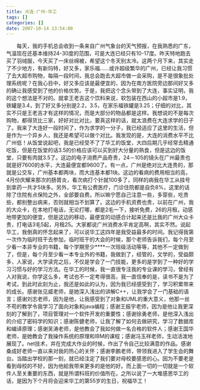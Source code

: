 ```yaml
---
title: 大连·广州·华工
tags: []
categories: []
date: 2007-10-14 13:54:00 
---
```



&emsp;&emsp;每天，我的手机总会收到一条来自广州气象台的天气预报，在我熟悉的广东，气温现在还基本维持24-30度的范围，可是大连已经只有10-17度。昨天特地跑去买了羽绒服，今天买了一床丝绵被，希望这个冬天别太冷。这两个月下来，其实走了不少地方，有新玛特，好又多，家乐福......或许超级繁华的广州，已经让我习惯了去大超市购物，每隔一段时间，我总会跑去大超市做一会采购，是不是很象批处理系统呢？在我心目中，好又多应该是最便宜的，因为在南方医院旁边那间好又多的确让我感受到了他的价格优势。于是，我把这个念头带到了大连，事实证明，我的这个想法是不对的。就拿王老吉这个饮料来说，软包装在西山的小超市是1.9，铁罐是3.4，到了好又多分别是2.2，3.5，在家乐福铁罐是3.25；仔细的对比，其实不只是王老吉才有这样的情况，而是大部分的物品都是这样。我想说的不是每次购物，都得货比三家，好好对比对比，要真这样的话，就太浪费在大连求学的日子了。我来了大连好一段时间了，作为求学的一分子，我已经适应了这里的生活，但是作为一个异乡人，我还是希望可以做个对比。我发现的是，大连的消费水平不比广州低！从饭堂说起吧，我是已经受不了了华工的饭堂，大四后期几乎经常去精通吃饭，但是在饭堂的话3.5的价格应该可以买到好大分量的熟食，但是这边的饭堂，只要有肉就3.5了。这边的电子消费产品奇贵，24－105的镜头在广州最贵也就是好7600的水平，大连最便宜都9600了。有一点，广州是绝对比大连贵的，那就是公交车，广州基本都两块，而大连基本都1块。这边的看病的费用相当的高，4月份庆耀来那次的肠胃炎，看次病打个针就100多了，同样的病我在华工从挂号到拿药一共才5块多。另外，华工有公费医疗，门诊住院都是自负8%，这里的话除了住院有点保险之外，全部要自费。所以嘛宁愿自己注意一些，多穿些，吃贵些，都别整出病来，否则就相当不划算了。这边的手机资费也贵，以前在广州，我的大众卡，在本地打电话，无论打哪，都是2毛一下，接听免费，26的月租，动感地带更加的便宜，但是这边的移动，最便宜的动感合计起来还是比我的广州大众卡贵，打电话3毛5起，月租25。大家都说广州消费水平肯定高啊，其实不然。说起华工，我倒真的怀念起来了，可以说华工这四年是我受益最多的时间。我记得我第一次作为临时班干去参加，临时班干的大会的时候，那个老师告诉我们，每个月至少看一本非专业的书籍，每个学期至少****一次班级活动等等，其他不一定做到了，但是，每个月至少看一本专业外的书籍，我做到了，经管的，文学的，受益颇多，人家说，大学读完之后，不仅是学会了一门技能，更多的是学到了一种好的学习习惯与好的学习方法。在华工的时候，我一直很专注我的专业课的学习，曾经有人对我说，你学这么多，考试也不一定考得很高，我一直信奉的是，读书不是为了考试，到此时此刻为止，我还是如此的认为，因为我已经感受到了，学习积累带来的成长。感谢张见威老师，是她深入浅出的讲解C++，让我学会了一门基础的语言；感谢刘志老师，因为是他，让我感受到了对象和UML的重大意义，他那一丝不苟的教学令我学习了面向对象和java编程；感谢王振宇老师，因为是他让我更深刻的了解到了，项目管理对一个软件开发的重要性；感谢徐勇老师，是他深入浅出的介绍了密码学的知识；感谢陈健老师，让我了解了如何去做研究，学习了数据库和编译原理；感谢吴涛老师，是他教会了我如何做一名合格的软件人；感谢王国华老师，是她教会了我操作系统的原理和IBM的课程；感谢冯玉祥老师，生动活泼地展现了。net技术，并在完成大作业的时候，作出了令自己比较满意的作品。感谢桑成好老师一直以来对我的热心的关怀；感谢李鹏老师，带领我进入了学生会的舞台。当踏出学校的那一刻，就已经注定了我们要对母校要感恩的心。因为不要老是看到母校的不好，因为他給我带来更多的是他的好。而上面一切的一切就是一个软件人至关重要的东西，就是所谓科班的价值所在。之所以说了一大堆感恩华工的话，是因为下个月将会迎来华工的第55岁的生日，祝福华工！
